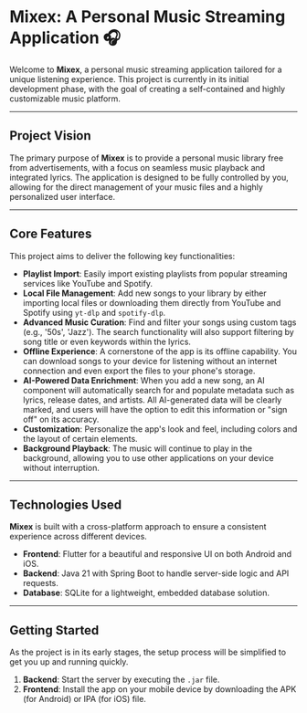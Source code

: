 # Mixex: A Personal Music Streaming Application 🎧

Welcome to **Mixex**, a personal music streaming application tailored for a unique listening experience. This project is currently in its initial development phase, with the goal of creating a self-contained and highly customizable music platform.

---

## Project Vision

The primary purpose of **Mixex** is to provide a personal music library free from advertisements, with a focus on seamless music playback and integrated lyrics. The application is designed to be fully controlled by you, allowing for the direct management of your music files and a highly personalized user interface.

---

## Core Features

This project aims to deliver the following key functionalities:

* **Playlist Import**: Easily import existing playlists from popular streaming services like YouTube and Spotify.
* **Local File Management**: Add new songs to your library by either importing local files or downloading them directly from YouTube and Spotify using `yt-dlp` and `spotify-dlp`.
* **Advanced Music Curation**: Find and filter your songs using custom tags (e.g., '50s', 'Jazz'). The search functionality will also support filtering by song title or even keywords within the lyrics.
* **Offline Experience**: A cornerstone of the app is its offline capability. You can download songs to your device for listening without an internet connection and even export the files to your phone's storage.
* **AI-Powered Data Enrichment**: When you add a new song, an AI component will automatically search for and populate metadata such as lyrics, release dates, and artists. All AI-generated data will be clearly marked, and users will have the option to edit this information or "sign off" on its accuracy.
* **Customization**: Personalize the app's look and feel, including colors and the layout of certain elements.
* **Background Playback**: The music will continue to play in the background, allowing you to use other applications on your device without interruption.

---

## Technologies Used

**Mixex** is built with a cross-platform approach to ensure a consistent experience across different devices.

* **Frontend**: Flutter for a beautiful and responsive UI on both Android and iOS.
* **Backend**: Java 21 with Spring Boot to handle server-side logic and API requests.
* **Database**: SQLite for a lightweight, embedded database solution.

---

## Getting Started

As the project is in its early stages, the setup process will be simplified to get you up and running quickly.

1.  **Backend**: Start the server by executing the `.jar` file.
2.  **Frontend**: Install the app on your mobile device by downloading the APK (for Android) or IPA (for iOS) file.